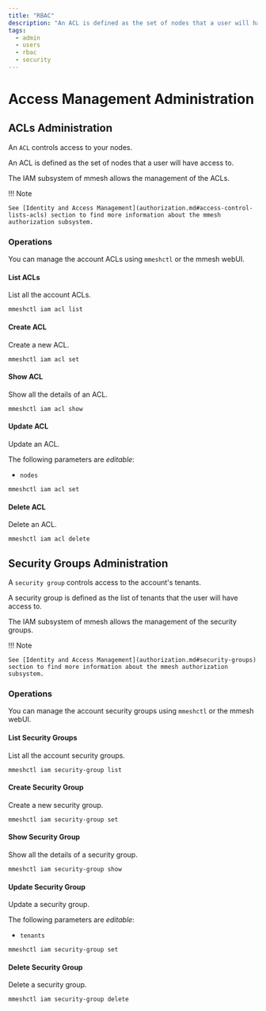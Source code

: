 ```yaml
---
title: "RBAC"
description: "An ACL is defined as the set of nodes that a user will have access to. The administrator can manage the ACLs using mmeshctl or the mmesh webUI."
tags:
  - admin
  - users
  - rbac
  - security
---
```


# Access Management Administration

## ACLs Administration

An `ACL` controls access to your nodes.

An ACL is defined as the set of nodes that a user will have access to.

The IAM subsystem of mmesh allows the management of the ACLs.

!!! Note

    See [Identity and Access Management](authorization.md#access-control-lists-acls) section to find more information about the mmesh authorization subsystem.

### Operations

You can manage the account ACLs using `mmeshctl` or the mmesh webUI.

#### List ACLs

List all the account ACLs.

```shell
mmeshctl iam acl list
```

#### Create ACL

Create a new ACL.

```shell
mmeshctl iam acl set
```

#### Show ACL

Show all the details of an ACL.

```shell
mmeshctl iam acl show
```

#### Update ACL

Update an ACL.

The following parameters are *editable*:

- `nodes`

```shell
mmeshctl iam acl set
```

#### Delete ACL

Delete an ACL.

```shell
mmeshctl iam acl delete
```

##  Security Groups Administration

A `security group` controls access to the account's tenants.

A security group is defined as the list of tenants that the user will have access to.

The IAM subsystem of mmesh allows the management of the security groups.

!!! Note

    See [Identity and Access Management](authorization.md#security-groups) section to find more information about the mmesh authorization subsystem.

### Operations

You can manage the account security groups using `mmeshctl` or the mmesh webUI.

#### List Security Groups

List all the account security groups.

```shell
mmeshctl iam security-group list
```

#### Create Security Group

Create a new security group.

```shell
mmeshctl iam security-group set
```

#### Show Security Group

Show all the details of a security group.

```shell
mmeshctl iam security-group show
```

#### Update Security Group

Update a security group.

The following parameters are *editable*:

- `tenants`

```shell
mmeshctl iam security-group set
```

#### Delete Security Group

Delete a security group.

```shell
mmeshctl iam security-group delete
```

